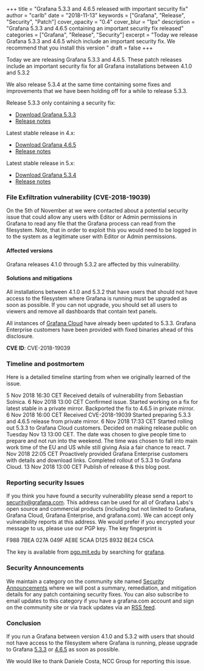 
+++
title = "Grafana 5.3.3 and 4.6.5 released with important security fix"
author = "carlb"
date = "2018-11-13"
keywords = ["Grafana", "Release", "Security", "Patch"]
cover_opacity = "0.4"
cover_blur = "1px"
description = "Grafana 5.3.3 and 4.6.5 containing an important security fix released"
categories = ["Grafana", "Release", "Security"]
excerpt = "Today we release Grafana 5.3.3 and 4.6.5 which include an important security fix. We recommend that you install this version "
draft = false
+++

Today we are releasing Grafana 5.3.3 and 4.6.5. These patch releases include an important security fix for all Grafana installations between 4.1.0 and 5.3.2

We also release 5.3.4 at the same time containing some fixes and improvements that we have been holding off for a while to release 5.3.3.


Release 5.3.3 only containing a security fix:

- [Download Grafana 5.3.3](https://grafana.com/grafana/download/5.3.3)
- [Release notes](https://community.grafana.com/t/release-notes-v5-3-x/10244)

Latest stable release in 4.x:

- [Download Grafana 4.6.5](https://grafana.com/grafana/download/4.6.5)
- [Release notes](https://community.grafana.com/t/release-notes-v4-6-x/3179)

Latest stable release in 5.x:

- [Download Grafana 5.3.4](https://grafana.com/grafana/download/5.3.4)
- [Release notes](https://community.grafana.com/t/release-notes-v5-3-x/10244)


### File Exfiltration vulnerability (CVE-2018-19039)

On the 5th of November at we were contacted about a potential security issue that could allow any users with Editor or Admin permissions in Grafana to read any file that the Grafana process can read from the filesystem. Note, that in order to exploit this you would need to be logged in to the system as a legitimate user with Editor or Admin permissions.


#### Affected versions

Grafana releases 4.1.0 through 5.3.2 are affected by this vulnerability.

#### Solutions and mitigations

All installations between 4.1.0 and 5.3.2 that have users that should not have access to the filesystem where Grafana is running must be upgraded as soon as possible. If you can not upgrade, you should set all users to viewers and remove all dashboards that contain text panels.

All instances of [Grafana Cloud](https://grafana.com/cloud) have already been updated to 5.3.3. Grafana Enterprise customers have been provided with fixed binaries ahead of this disclosure.

**CVE ID**:  CVE-2018-19039

### Timeline and postmortem

Here is a detailed timeline starting from when we originally learned of the issue.

5 Nov 2018 16:30 CET
Received details of vulnerability from Sebastian Solnica.
6 Nov 2018 13:00 CET
Confirmed issue.
Started working on a fix for latest stable in a private mirror.
Backported the fix to 4.6.5 in private mirror.
6 Nov 2018 16:00 CET
Received CVE-2018-19039
Started preparing 5.3.3 and 4.6.5 release from private mirror.
6 Nov 2018  17:33 CET
Started rolling out 5.3.3 to Grafana Cloud customers.
Decided on making release public on Tuesday Nov 13 13:00 CET. The date was chosen to give people time to prepare and not run into the weekend. The time was chosen to fall into main work time of the EU and US while still giving Asia a fair chance to react.
7 Nov 2018 22:05 CET
Proactively provided Grafana Enterprise customers with details and download links.
Completed rollout of 5.3.3 to Grafana Cloud.
13 Nov 2018 13:00 CET
Publish of release & this blog post.

### Reporting security Issues

If you think you have found a security vulnerability please send a report to [security@grafana.com](mailto:security@grafana.com). This address can be used for all of
Grafana Labs's open source and commercial products (including but not limited to Grafana, Grafana Cloud, Grafana Enterprise, and grafana.com). We can accept only vulnerability reports at this address. We would prefer if you encrypted your message to us, please use our PGP key. The key fingerprint is

F988 7BEA 027A 049F AE8E  5CAA D125 8932 BE24 C5CA

The key is available from [pgp.mit.edu](https://pgp.mit.edu/pks/lookup?op=get&search=0xF9887BEA027A049FAE8E5CAAD1258932BE24C5CA) by searching for [grafana](https://pgp.mit.edu/pks/lookup?search=grafana&op=index).

### Security Announcements

We maintain a category on the community site named [Security Announcements](https://community.grafana.com/c/security-announcements)
where we will post a summary, remediation, and mitigation details for any patch containing security fixes. You can also subscribe to email updates to this category if you have a grafana.com account and sign on the community site or via track updates via an [RSS feed](https://community.grafana.com/c/security-announcements.rss).

### Conclusion

If you run a Grafana between version 4.1.0 and 5.3.2 with users that should not have access to the filesystem where Grafana is running, please upgrade to Grafana [5.3.3](https://grafana.com/grafana/download/5.3.3) or [4.6.5](https://grafana.com/grafana/download/4.6.5) as soon as possible.

We would like to thank Daniele Costa, NCC Group for reporting this issue.
